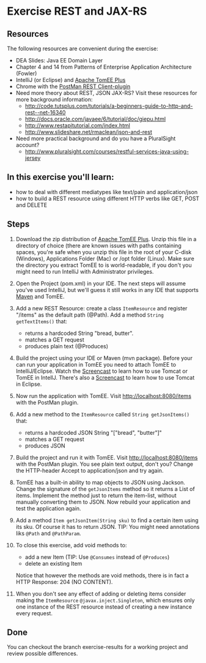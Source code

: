 Exercise REST and JAX-RS
=========================
Resources
-------------
The following resources are convenient during the exercise:

* DEA Slides: Java EE Domain Layer 
* Chapter 4 and 14 from Patterns of Enterprise Application Architecture (Fowler)
* IntelliJ (or Eclipse) and [Apache TomEE Plus](http://tomee.apache.org/download-ng.html)
* Chrome with the [PostMan REST Client-plugin](https://www.getpostman.com/)
* Need more theory about REST, JSON JAX-RS? Visit these resources for more background information:
	* http://code.tutsplus.com/tutorials/a-beginners-guide-to-http-and-rest--net-16340
	* http://docs.oracle.com/javaee/6/tutorial/doc/giepu.html
	* http://www.restapitutorial.com/index.html
	* http://www.slideshare.net/rmaclean/json-and-rest
* Need more practical background and do you have a PluralSight account? 
	* http://www.pluralsight.com/courses/restful-services-java-using-jersey 
 
In this exercise you'll learn:
------------------------------
*  how to deal with different mediatypes like text/pain and application/json
*  how to build a REST resource using different HTTP verbs like GET, POST and DELETE 

Steps
-----
1. Download the zip distribution of [Apache TomEE Plus](http://tomee.apache.org/download-ng.html "Apache TomEE Plus"). Unzip this file in a directory of choice (there are known issues with paths containing spaces, you're safe when you unzip this file in the root of your C-disk (Windows), Applications Folder (Mac) or /opt folder (Linux). Make sure the directory you extract TomEE to is world-readable, if you don't you might need to run IntelliJ with Administrator privileges.
2. Open the Project (pom.xml) in your IDE. The next steps will assume you've used IntelliJ, but we'll guess it still works in any IDE that supports [Maven](http://maven.apache.org/ "Maven") and TomEE. 
3. Add a new REST Resource: create a class <code>ItemResource</code> and register "/items" as the default path (@Path). Add a method <code>String getTextItems()</code> that:

	* returns a hardcoded String "bread, butter".  
	* matches a GET request
	* produces plain text (@Produces)

5. Build the project using your IDE or Maven (mvn package). Before your can run your application in TomEE you need to attach TomEE to IntelliJ/Eclipse. Watch the [Screencast](https://vimeo.com/141192171 "Screencast") to learn how to use Tomcat or TomEE in IntellJ. There's also a [Screencast](https://www.youtube.com/watch?v=h-yKgQtpbco "available") to learn how to use Tomcat in Eclipse. 
6. Now run the application with TomEE. Visit [http://localhost:8080/items](http://localhost:8080/items) with the PostMan plugin. 
7. Add a new method to the <code>ItemResource</code> called <code>String getJsonItems()</code> that:

	* returns a hardcoded JSON String "[\"bread\", \"butter\"]"
	* matches a GET request
	* produces JSON

8. Build the project and run it with TomEE. 
Visit [http://localhost:8080/items](http://localhost:8080/items) with the PostMan plugin. You see plain text output, don't you? Change the HTTP-header Accept to application/json and try again.

9. TomEE has a built-in ability to map objects to JSON using Jackson. Change the signature of the <code>getJsonItems</code> method so it returns a List of items. Implement the method just to return the item-list, without manually converting them to JSON. 
Now rebuild your application and test the application again.
	
12. Add a method <code>Item getJsonItem(String sku)</code> to find a certain item using its sku. Of course it has to return JSON. TIP: You might need annotations liks <code>@Path</code> and <code>@PathParam</code>. 

13. To close this exercise, add void methods to:
	* add a new Item (TIP: Use <code>@Consumes</code> instead of <code>@Produces</code>)
	* delete an existing Item 

    Notice that however the methods are void methods, there is in fact a HTTP Response: 204 (NO CONTENT).

14. When you don't see any effect of adding or deleting items consider making the <code>ItemResource</code> <code>@javax.inject.Singleton</code>, which ensures only one instance of the REST resource instead of creating a new instance every request.
    
Done 
----
You can checkout the branch exercise-results for a working project and review possible differences. 
